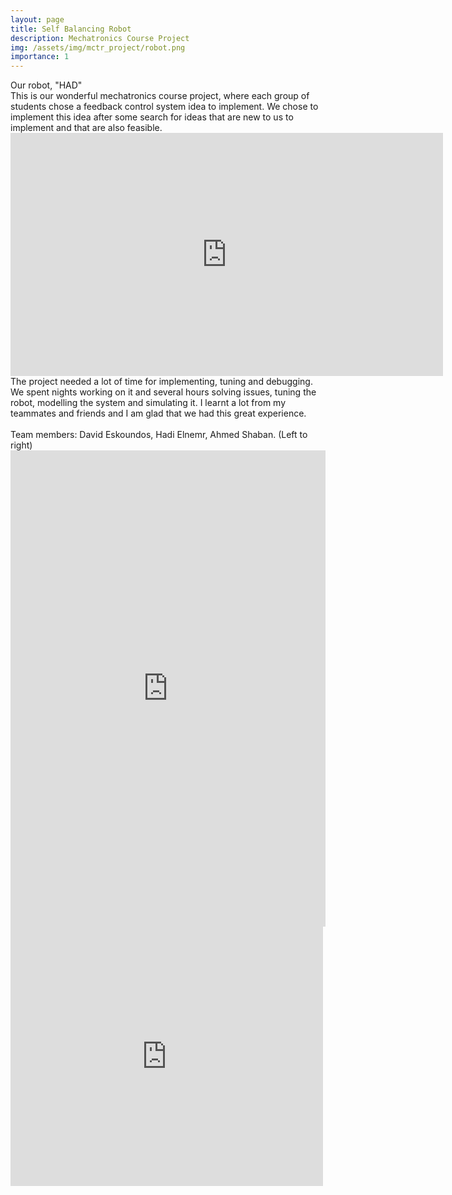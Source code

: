 ```yaml
---
layout: page
title: Self Balancing Robot
description: Mechatronics Course Project
img: /assets/img/mctr_project/robot.png
importance: 1
---
```

<img class="img-fluid rounded z-depth-1" src="{{ '/assets/img/mctr_project/robot.png' | relative_url }}" alt="" title="example image"/>
<div class="caption">
   Our robot, "HAD" 
</div>
This is our wonderful mechatronics course project, where each group of students chose a feedback control system idea to implement. 
We chose to implement this idea after some search for ideas that are new to us to implement and that are also feasible.
<!-- <iframe width="707" height="389" src="https://www.youtube.com/embed/Shck7miN7tY" title="YouTube video player" frameborder="0" allow="accelerometer; autoplay; clipboard-write; encrypted-media; gyroscope; picture-in-picture" allowfullscreen></iframe>
-->
<iframe width="692" height="389" src="https://www.youtube.com/embed/eA7WMmh2ves" title="YouTube video player" frameborder="0" allow="accelerometer; autoplay; clipboard-write; encrypted-media; gyroscope; picture-in-picture" allowfullscreen></iframe>
The project needed a lot of time for implementing, tuning and debugging. 
We spent nights working on it and several hours solving issues, 
tuning the robot, modelling the system and simulating it.
I learnt a lot from my teammates and friends and I am glad that we had this great experience.
<br>
<br>
Team members: David Eskoundos, Hadi Elnemr, Ahmed Shaban. (Left to right)

<img class="img-fluid rounded z-depth-1" src="{{ '/assets/img/mctr_project/team.jpeg' | relative_url }}" alt="" title="example image"/>

<iframe src="https://www.linkedin.com/embed/feed/update/urn:li:ugcPost:6815256221537316864" height="762" width="504" frameborder="0" allowfullscreen="true" title="Embedded post" scrolling="no" ></iframe>

<iframe src="https://www.facebook.com/plugins/post.php?href=https%3A%2F%2Fwww.facebook.com%2Fahmed.elshemy.73550%2Fposts%2F2921194368094841&show_text=true&width=500" width="500" height="415" style="border:none;overflow:hidden" scrolling="no" frameborder="0" allowfullscreen="true" allow="autoplay; clipboard-write; encrypted-media; picture-in-picture; web-share"></iframe>
